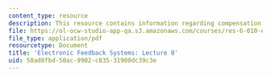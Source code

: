 ```yaml
---
content_type: resource
description: This resource contains information regarding compensation.
file: https://ol-ocw-studio-app-qa.s3.amazonaws.com/courses/res-6-010-electronic-feedback-systems-spring-2013/58ad8fbd50ac9902c83531900dc39c3e_MITRES_6-010S13_lec08.pdf
file_type: application/pdf
resourcetype: Document
title: 'Electronic Feedback Systems: Lecture 8'
uid: 58ad8fbd-50ac-9902-c835-31900dc39c3e
---
```

